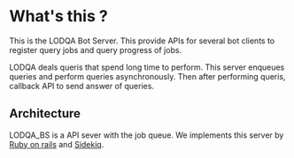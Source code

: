 # What's this ?

This is the LODQA Bot Server. This provide APIs for several bot clients to register query jobs and query progress of jobs.

LODQA deals queris that spend long time to perform. This server enqueues queries and perform queries asynchronously. Then after performing queris, callback API to send answer of queries.

## Architecture

LODQA_BS is a API sever with the job queue.
We implements this server by [Ruby on rails](https://rubyonrails.org/) and [Sidekiq](https://sidekiq.org/).
